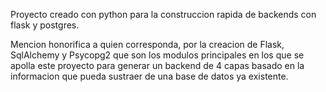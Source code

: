 Proyecto creado con python para la construccion rapida de backends
con flask y postgres.

Mencion honorifica a quien corresponda, por la creacion de Flask, SqlAlchemy y Psycopg2 que son los modulos
principales en los que se apolla este proyecto para generar un backend de 4 capas basado en la informacion que 
pueda sustraer de una base de datos ya existente.
